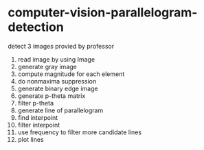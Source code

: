 # computer-vision-parallelogram-detection

detect 3 images provied by professor
1. read image by using Image
2. generate gray image
3. compute magnitude for each element
4. do nonmaxima suppression
5. generate binary edge image
6. generate p-theta matrix
7. filter p-theta
8. generate line of parallelogram
9. find interpoint
10. filter interpoint
11. use frequency to filter more candidate lines
12. plot lines

